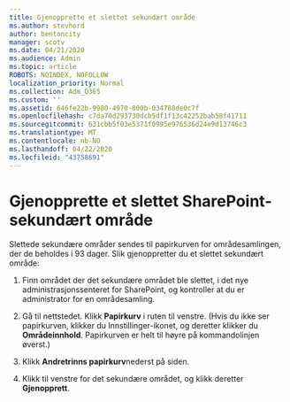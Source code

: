 ```yaml
---
title: Gjenopprette et slettet sekundært område
ms.author: stevhord
author: bentoncity
manager: scotv
ms.date: 04/21/2020
ms.audience: Admin
ms.topic: article
ROBOTS: NOINDEX, NOFOLLOW
localization_priority: Normal
ms.collection: Adm_O365
ms.custom: ''
ms.assetid: 646fe22b-9980-4970-800b-034788de0c7f
ms.openlocfilehash: c7da70d293730dcb5df1f13c42252bab58f41711
ms.sourcegitcommit: 631cbb5f03e5371f0995e976536d24e9d13746c3
ms.translationtype: MT
ms.contentlocale: nb-NO
ms.lasthandoff: 04/22/2020
ms.locfileid: "43758691"
---
```

# <a name="restore-a-deleted-sharepoint-subsite"></a>Gjenopprette et slettet SharePoint-sekundært område

Slettede sekundære områder sendes til papirkurven for områdesamlingen, der de beholdes i 93 dager. Slik gjenoppretter du et slettet sekundært område:
  
1. Finn området der det sekundære området ble slettet, i det nye administrasjonssenteret for SharePoint, og kontroller at du er administrator for en områdesamling. 
    
2. Gå til nettstedet. Klikk **Papirkurv** i ruten til venstre. (Hvis du ikke ser papirkurven, klikker du Innstillinger-ikonet, og deretter klikker du **Områdeinnhold**. Papirkurven er helt til høyre på kommandolinjen øverst.)
    
3. Klikk **Andretrinns papirkurv**nederst på siden.
    
4. Klikk til venstre for det sekundære området, og klikk deretter **Gjenopprett**.
    

